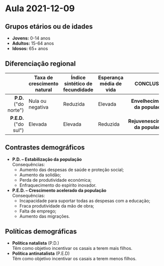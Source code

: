 # Aula 2021-12-09

## Grupos etários ou de idades

* **Jovens:** 0-14 anos
* **Adultos:** 15-64 anos
* **Idosos:** 65+ anos

## Diferenciação regional

| | Taxa de crescimento natural | Índice sintético de fecundidade | Esperança média de vida | CONCLUSÃO |
| ---: | --- | --- | --- | :---: |
| **P.D.**<br>("do norte") | Nula ou negativa | Reduzida | Elevada | **Envelhecimento da população** |
| **P.E.D.**<br>("do sul") | Elevada | Elevada | Reduzida | **Rejuvenescimento da população** |

## Contrastes demográficos

* **P.D. – Estabilização da população**  
Consequências:
  * Aumento das despesas de saúde e proteção social;
  * Aumento da solidão;
  * Perda de produtividade económica;
  * Enfraquecimento do espírito inovador.
* **P.E.D. – Crescimento acelerado da população**  
Consequências:
  * Incapacidade para suportar todas as despesas com a educação;
  * Fraca produtividade da mão de obra;
  * Falta de emprego;
  * Aumento das migrações.

## Políticas demográficas

* **Política natalista** (P.D.)  
Têm como objetivo incentivar os casais a terem mais filhos.
* **Política antinatalista** (P.E.D)  
Têm como objetivo incentivar os casais a terem menos filhos.
